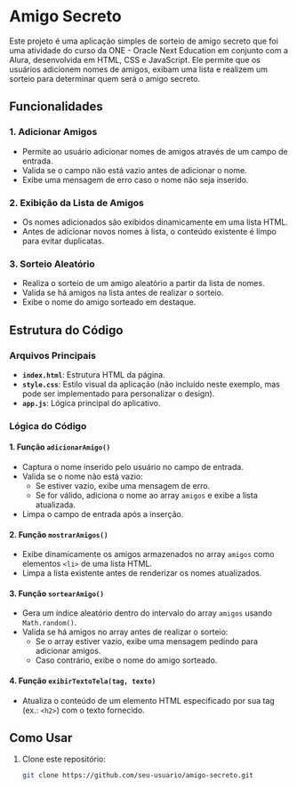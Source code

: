 # Amigo Secreto 

Este projeto é uma aplicação simples de sorteio de amigo secreto que foi uma atividade do curso da ONE - Oracle Next Education em conjunto com a Alura, desenvolvida em HTML, CSS e JavaScript. Ele permite que os usuários adicionem nomes de amigos, exibam uma lista e realizem um sorteio para determinar quem será o amigo secreto.

## Funcionalidades

### 1. **Adicionar Amigos**
- Permite ao usuário adicionar nomes de amigos através de um campo de entrada.
- Valida se o campo não está vazio antes de adicionar o nome.
- Exibe uma mensagem de erro caso o nome não seja inserido.

### 2. **Exibição da Lista de Amigos**
- Os nomes adicionados são exibidos dinamicamente em uma lista HTML.
- Antes de adicionar novos nomes à lista, o conteúdo existente é limpo para evitar duplicatas.

### 3. **Sorteio Aleatório**
- Realiza o sorteio de um amigo aleatório a partir da lista de nomes.
- Valida se há amigos na lista antes de realizar o sorteio.
- Exibe o nome do amigo sorteado em destaque.

## Estrutura do Código

### Arquivos Principais
- **`index.html`**: Estrutura HTML da página.
- **`style.css`**: Estilo visual da aplicação (não incluído neste exemplo, mas pode ser implementado para personalizar o design).
- **`app.js`**: Lógica principal do aplicativo.

### Lógica do Código

#### **1. Função `adicionarAmigo()`**
- Captura o nome inserido pelo usuário no campo de entrada.
- Valida se o nome não está vazio:
  - Se estiver vazio, exibe uma mensagem de erro.
  - Se for válido, adiciona o nome ao array `amigos` e exibe a lista atualizada.
- Limpa o campo de entrada após a inserção.

#### **2. Função `mostrarAmigos()`**
- Exibe dinamicamente os amigos armazenados no array `amigos` como elementos `<li>` de uma lista HTML.
- Limpa a lista existente antes de renderizar os nomes atualizados.

#### **3. Função `sortearAmigo()`**
- Gera um índice aleatório dentro do intervalo do array `amigos` usando `Math.random()`.
- Valida se há amigos no array antes de realizar o sorteio:
  - Se o array estiver vazio, exibe uma mensagem pedindo para adicionar amigos.
  - Caso contrário, exibe o nome do amigo sorteado.

#### **4. Função `exibirTextoTela(tag, texto)`**
- Atualiza o conteúdo de um elemento HTML especificado por sua tag (ex.: `<h2>`) com o texto fornecido.

## Como Usar

1. Clone este repositório:
   ```bash
   git clone https://github.com/seu-usuario/amigo-secreto.git

